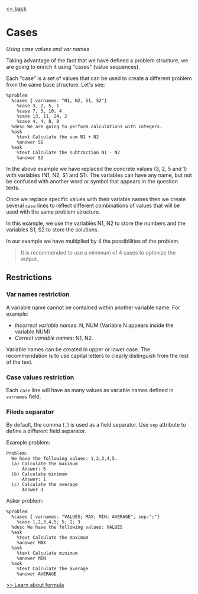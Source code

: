 [<< back](../README.md)


# Cases

_Using case values and var names_

Taking advantage of the fact that we have defined a problem structure, we are going to enrich it using "cases" (value sequences).

Each "case" is a set of values that can be used to create a different problem from the same base structure. Let's see:

```
%problem
  %cases { varnames: "N1, N2, S1, S2"}
    %case 3, 2, 5, 1
    %case 7, 3, 10, 4
    %case 13, 11, 24, 2
    %case 4, 4, 8, 0
  %desc We are going to perform calculations with integers.
  %ask
    %text Calculate the sum N1 + N2
    %answer S1
  %ask
    %text Calculate the subtraction N1 - N2
    %answer S2
```

In the above example we have replaced the concrete values (3, 2, 5 and 1) with variables (N1, N2, S1 and S1). The variables can have any name, but not be confused with another word or symbol that appears in the question texts.

Once we replace specific values with their variable names then we create several `case` lines to reflect different combinations of values that will be used with the same problem structure.

In this example, we use the variables N1, N2 to store the numbers and the variables S1, S2 to store the solutions.

In our example we have multiplied by 4 the possibilities of the problem.

> It is recommended to use a minimum of 4 cases to optimize the output.

## Restrictions

### Var names restriction

A variable name cannot be contained within another variable name. For example:
* _Incorrect variable names_: N, NUM (Variable N appears inside the variable NUM)
* _Correct variable names_: N1, N2.

Variable names can be created in upper or lower case. The recommendation is to use capital letters to clearly distinguish from the rest of the text.

### Case values restriction

Each `case` line will have as many values as variable names defined in `varnames` field.

### Fileds separator

By default, the comma (`,`) is used as a field separator. Use `sep` attribute to define a different field separator.

Example problem:
```
Problem:
  We have the following values: 1,2,3,4,5.
  (a) Calculate the maximum
      Answer: 5 
  (b) Calculate minimum
      Answer: 1
  (c) Calculate the average
      Answer 3
```

Asker problem:
```
%problem
  %cases { varnames: "VALUES; MAX; MIN; AVERAGE", sep:";"}
    %case 1,2,3,4,5; 5; 1; 3
  %desc We have the following values: VALUES
  %ask
    %text Calculate the maximum
    %answer MAX
  %ask
    %text Calculate minimum
    %answer MIN
  %ask
    %text Calculate the average
    %answer AVERAGE
```

[>> Learn about formula](formula.md)